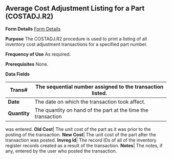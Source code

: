 ## Average Cost Adjustment Listing for a Part (COSTADJ.R2)
<PageHeader />

**Form Details**
[Form Details](../COSTADJ-R2-1/README.md)

**Purpose**
The COSTADJ.R2 procedure is used to print a listing of all inventory cost
adjustment transactions for a specified part number.

**Frequency of Use**
As required.

**Prerequisites**
None.

**Data Fields**

| **Trans#**   | The sequential number assigned to the transaction listed.    |
| ------------ | ------------------------------------------------------------ |
| **Date**     | The date on which the transaction took affect.               |
| **Quantity** | The quantity on hand of the part at the time the transaction |
was entered.
**Old Cost**|  The unit cost of the part as it was prior to the posting of the
transaction.
**New Cost**|  The unit cost of the part after the transaction was posted.
**Invreg Id**|  The record IDs of all of the inventory register records
created as a result of the transaction.
**Notes**|  The notes, if any, entered by the user who posted the transaction.

<badge text= "Version 8.10.57 " vertical="middle" />

<PageFooter />
